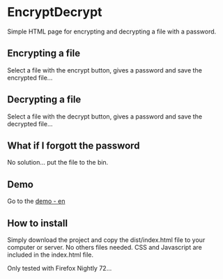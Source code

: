 # EncryptDecrypt

Simple HTML page for encrypting and decrypting a file with a password.

## Encrypting a file

Select a file with the encrypt button, gives a password and save the encrypted file...

## Decrypting a file

Select a file with the decrypt button, gives a password and save the decrypted file...

## What if I forgott the password

No solution... put the file to the bin.

## Demo

Go to the [demo - en ](https://wwwouaiebe.github.io/EncryptDecrypt/)

## How to install

Simply download the project and copy the dist/index.html file to your computer or server.
No others files needed. CSS and Javascript are included in the index.html file.

Only tested with Firefox Nightly 72...
